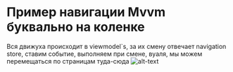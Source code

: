 # Пример навигации Mvvm буквально на коленке
Вся движуха происходит в viewmodel`s, за их смену отвечает navigation store, ставим событие, выполняем при смене, вуаля, мы можем перемещаться по страницам туда-сюда
![alt-text](https://sun9-70.userapi.com/impg/d7th5YunWXZ7-EZllE5LeSnO7jX78qn1srDNmA/PnTBFmrk7O4.jpg?size=1042x605&quality=96&sign=dc937774bc95b0f82efc39cb4ec1b7cd&type=album)
